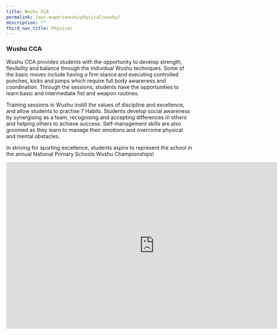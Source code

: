 ```yaml
---
title: Wushu CCA
permalink: /our-experiences/physical/wushu/
description: ""
third_nav_title: Physical
---
```

### **Wushu CCA**
Wushu CCA provides students with the opportunity to develop strength, flexibility and balance through the individual Wushu techniques. Some of the basic moves include having a firm stance and executing controlled punches, kicks and jumps which require full body awareness and coordination. Through the sessions, students have the opportunities to learn basic and intermediate fist and weapon routines. 

Training sessions in Wushu instill the values of discipline and excellence, and allow students to practise 7 Habits. Students develop social awareness by synergising as a team, recognising and accepting differences in others and helping others to achieve success. Self-management skills are also groomed as they learn to manage their emotions and overcome physical and mental obstacles.

In striving for sporting excellence, students aspire to represent the school in the annual National Primary Schools Wushu Championships!

<iframe width="800" height="450" src="https://www.youtube.com/embed/C1pZE_jjc2w" title="Wushu CCA promo video" frameborder="0" allow="accelerometer; autoplay; clipboard-write; encrypted-media; gyroscope; picture-in-picture" allowfullscreen></iframe>